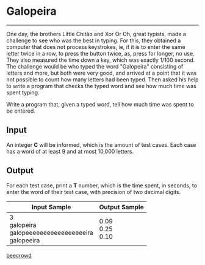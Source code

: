 # Galopeira

---

One day, the brothers Little Chitão and Xor Or Oh, great typists, made ​​a challenge to see who was the best in typing. For this, they obtained a computer that does not process keystrokes, ie, if it is to enter the same letter twice in a row, to press the button twice, as, press for longer, no use. They also measured the time down a key, which 
was exactly 1/100 second. The challenge would be who typed the word "Galopeira" consisting of letters and more, but both were very good, and arrived at a point that it was not possible to count how many letters had been typed. Then asked his help to write a program that checks the typed word and see how much time was spent typing.

Write a program that, given a typed word, tell how much time was spent to be entered.

## Input

An integer **C** will be informed, which is the amount of test cases. Each case has a word of at least 9 and at most 10,000 letters.

## Output

For each test case, print a **T** number, which is the time spent, in seconds, to enter the word of their test case, with precision of two decimal digits.

| Input Sample                                                    | Output Sample            |
| --------------------------------------------------------------- | ------------------------ |
| 3<br/> galopeira<br/> galopeeeeeeeeeeeeeeeeeira<br/> galopeeira | 0.09<br/> 0.25<br/> 0.10 |

[beecrowd](https://www.beecrowd.com.br/judge/en/problems/view/2147)
